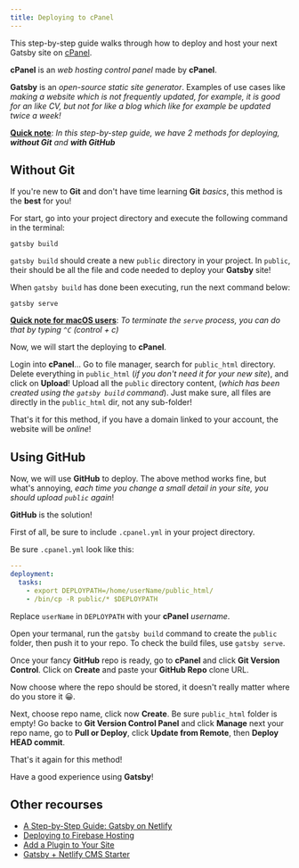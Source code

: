 ```yaml
---
title: Deploying to cPanel
---
```


This step-by-step guide walks through how to deploy and host your next Gatsby site on [cPanel](https://www.cpanel.net/).

**cPanel** is an _web hosting control panel_ made by **cPanel**.

**Gatsby** is an _open-source static site generator_. Examples of use cases like _making a website which is not frequently updated, for example, it is good for an like CV, but not for like a blog which like for example be updated twice a week!_

<ins>**Quick note**</ins>: _In this step-by-step guide, we have 2 methods for deploying, **without Git** and **with GitHub**_

## Without Git

If you're new to **Git** and don't have time learning **Git** _basics_, this method is the **best** for you!

For start, go into your project directory and execute the following command in the terminal:

`gatsby build`

`gatsby build` should create a new `public` directory in your project. In `public`, their should be all the file and code needed to deploy your **Gatsby** site!

When `gatsby build` has done been executing, run the next command below:

`gatsby serve`

<ins>**Quick note for macOS users**</ins>: _To terminate the `serve` process, you can do that by typing `^C` (control + c)_

Now, we will start the deploying to **cPanel**.

Login into **cPanel**... Go to file manager, search for `public_html` directory. Delete everything in `public_html` (_if you don't need it for your new site_), and click on **Upload**! Upload all the `public` directory content, (_which has been created using the `gatsby build` command_). Just make sure, all files are directly in the `public_html` dir, not any sub-folder!

That's it for this method, if you have a domain linked to your account, the website will be _online_!

## Using GitHub

Now, we will use **GitHub** to deploy. The above method works fine, but what's annoying, _each time you change a small detail in your site, you should upload `public` again_!

**GitHub** is the solution!

First of all, be sure to include `.cpanel.yml` in your project directory.

Be sure `.cpanel.yml` look like this:

```yml
---
deployment:
  tasks:
    - export DEPLOYPATH=/home/userName/public_html/
    - /bin/cp -R public/* $DEPLOYPATH
```

Replace `userName` in `DEPLOYPATH` with your **cPanel** _username_.

Open your termanal, run the `gatsby build` command to create the `public` folder,  then push it to your repo. To check the build files, use `gatsby serve`.

Once your fancy **GitHub** repo is ready, go to **cPanel** and click **Git Version Control**. Click on **Create** and paste your **GitHub Repo** clone URL.

Now choose where the repo should be stored, it doesn't really matter where do you store it 😀.

Next, choose repo name, click now **Create**. Be sure `public_html` folder is empty! Go backe to **Git Version Control Panel** and click **Manage** next your repo name, go to **Pull or Deploy**, click **Update from Remote**, then **Deploy HEAD commit**.

That's it again for this method!

Have a good experience using **Gatsby**!

## Other recourses

- [A Step-by-Step Guide: Gatsby on Netlify](https://www.netlify.com/blog/2016/02/24/a-step-by-step-guide-gatsby-on-netlify/)
- [Deploying to Firebase Hosting](https://www.gatsbyjs.com/docs/how-to/previews-deploys-hosting/deploying-to-firebase/)
- [Add a Plugin to Your Site](https://www.gatsbyjs.com/docs/how-to/plugins-and-themes/using-a-plugin-in-your-site/)
- [Gatsby + Netlify CMS Starter](https://github.com/netlify-templates/gatsby-starter-netlify-cms)

